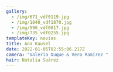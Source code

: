```yaml
---
gallery:
  - /img/671_vdf0119.jpg
  - /img/1840_vdf1870.jpg
  - /img/596_vdf0017.jpg
  - /img/735_vdf0255.jpg
templateKey: novias
title: Ana Kausel
date: 2022-01-05T02:55:06.217Z
camera: "Valeria Duque & Vero Ramírez "
hair: Natalia Suárez
---
```

